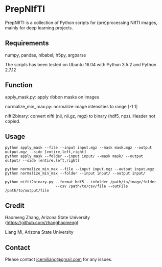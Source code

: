 # PrepNIfTI
PrepNIfTI is a collection of Python scripts for (pre)processing NIfTI images,
mainly for deep learning projects.

## Requirements
numpy, pandas, nibabel, h5py, argparse

The scripts has been tested on Ubuntu 16.04 with Python 3.5.2 and Python 2.7.12

## Function

apply_mask.py: apply ribbon masks on images

normalize_min_max.py: normalize image intensities to range [-1 1]

nifti2binary: convert nifti (nii, nii.gz, mgz) to binary (hdf5, npz). Header not copied.

## Usage
```
python apply_mask --file --input input.mgz --mask mask.mgz --output output.mgz --side [entire,left,right]
python apply_mask --folder --input input/ --mask mask/ --output output/ --side [entire,left,right]
```

```
python normalize_min_max --file --input input.mgz --output input.mgz
python normalize_min_max --folder --input input/ --output input/
```

```
python nifti2binary.py --format hdf5 --infolder /path/to/image/folder 
                       --csv /path/to/csv/file --outFile /path/to/output/file 
```

## Credit
Haomeng Zhang, Arizona State University (https://github.com/zhanghaomeng)

Liang Mi, Arizona State University

## Contact
Please contact icemiliang@gmail.com for any issues.
